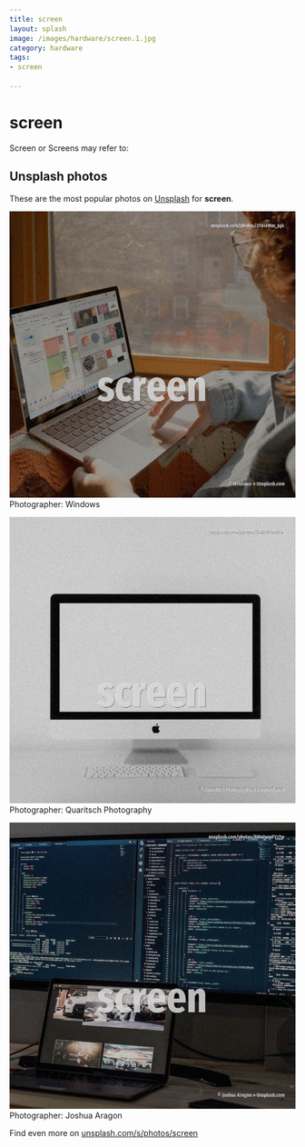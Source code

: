 ```yaml
---
title: screen
layout: splash
image: /images/hardware/screen.1.jpg
category: hardware
tags:
- screen

---
```

# screen

Screen or Screens may refer to:    

 
## Unsplash photos
These are the most popular photos on [Unsplash](https://unsplash.com) for **screen**.
 
![screen](/images/hardware/screen.1.jpg)
Photographer:  Windows
 
![screen](/images/hardware/screen.2.jpg)
Photographer:  Quaritsch Photography
 
![screen](/images/hardware/screen.3.jpg)
Photographer:  Joshua Aragon
 
Find even more on [unsplash.com/s/photos/screen](https://unsplash.com/s/photos/screen)
 
